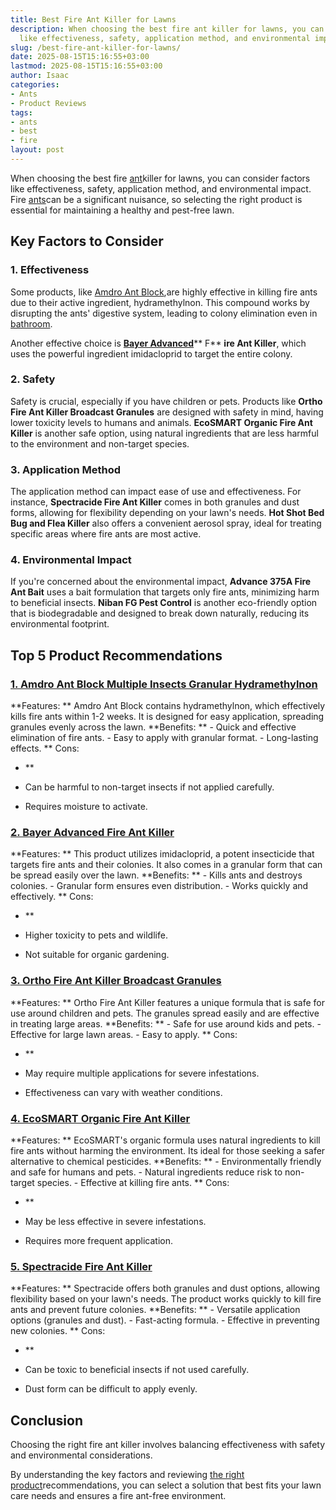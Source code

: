 ```yaml
---
title: Best Fire Ant Killer for Lawns
description: When choosing the best fire ant killer for lawns, you can consider factors
  like effectiveness, safety, application method, and environmental impact.
slug: /best-fire-ant-killer-for-lawns/
date: 2025-08-15T15:16:55+03:00
lastmod: 2025-08-15T15:16:55+03:00
author: Isaac
categories:
- Ants
- Product Reviews
tags:
- ants
- best
- fire
layout: post
---
```

When choosing the best fire [ant](http://ipm.ucanr.edu/PMG/PESTNOTES/pn7487.html)killer for lawns, you can consider factors like effectiveness, safety, application method, and environmental impact. Fire [ants](https://pestpolicy.com/best-fire-ant-killer/)can be a significant nuisance, so selecting the right product is essential for maintaining a healthy and pest-free lawn.

##  Key Factors to Consider

###  **1. Effectiveness**

Some products, like [Amdro Ant Block](https://www.amazon.com/dp/B002YJOSBW/?tag=p-policy-20),are highly effective in killing fire ants due to their active ingredient, hydramethylnon. This compound works by disrupting the ants' digestive system, leading to colony elimination even in [bathroom](https://pestpolicy.com/how-to-get-rid-of-ants-in-the-bathroom/).

Another effective choice is [**Bayer Advanced**](https://www.amazon.com/dp/B0052V1HZE/?tag=p-policy-20)** F** **ire Ant Killer**, which uses the powerful ingredient imidacloprid to target the entire colony.

###  **2. Safety**

Safety is crucial, especially if you have children or pets. Products like **Ortho Fire Ant Killer Broadcast Granules** are designed with safety in mind, having lower toxicity levels to humans and animals. **EcoSMART Organic Fire Ant Killer** is another safe option, using natural ingredients that are less harmful to the environment and non-target species.

###  **3. Application Method**

The application method can impact ease of use and effectiveness. For instance, **Spectracide Fire Ant Killer** comes in both granules and dust forms, allowing for flexibility depending on your lawn's needs. **Hot Shot Bed Bug and Flea Killer** also offers a convenient aerosol spray, ideal for treating specific areas where fire ants are most active.

###  **4. Environmental Impact**

If you're concerned about the environmental impact, **Advance 375A Fire Ant Bait** uses a bait formulation that targets only fire ants, minimizing harm to beneficial insects. **Niban FG Pest Control** is another eco-friendly option that is biodegradable and designed to break down naturally, reducing its environmental footprint.

##  Top 5 Product Recommendations

###  [1. Amdro Ant Block Multiple Insects Granular Hydramethylnon](https://www.amazon.com/dp/B002YJOSBW/?tag=p-policy-20)

**Features: ** Amdro Ant Block contains hydramethylnon, which effectively kills fire ants within 1-2 weeks. It is designed for easy application, spreading granules evenly across the lawn. **Benefits: ** - Quick and effective elimination of fire ants. - Easy to apply with granular format. - Long-lasting effects. **
Cons:

- **

- Can be harmful to non-target insects if not applied carefully.

- Requires moisture to activate.

###  [**2. Bayer Advanced Fire Ant Killer**](https://www.amazon.com/dp/B0052V1HZE/?tag=p-policy-20)

**Features: ** This product utilizes imidacloprid, a potent insecticide that targets fire ants and their colonies. It also comes in a granular form that can be spread easily over the lawn. **Benefits: ** - Kills ants and destroys colonies. - Granular form ensures even distribution. - Works quickly and effectively. **
Cons:

- **

- Higher toxicity to pets and wildlife.

- Not suitable for organic gardening.

###  [**3. Ortho Fire Ant Killer Broadcast Granules**](https://www.amazon.com/dp/B071L8K4DY/?tag=p-policy-20)

**Features: ** Ortho Fire Ant Killer features a unique formula that is safe for use around children and pets. The granules spread easily and are effective in treating large areas. **Benefits: ** - Safe for use around kids and pets. - Effective for large lawn areas. - Easy to apply. **
Cons:

- **

- May require multiple applications for severe infestations.

- Effectiveness can vary with weather conditions.

###  [**4. EcoSMART Organic Fire Ant Killer**](https://www.amazon.com/dp/B003BUNMBK/?tag=p-policy-20)

**Features: ** EcoSMART's organic formula uses natural ingredients to kill fire ants without harming the environment. Its ideal for those seeking a safer alternative to chemical pesticides. **Benefits: ** - Environmentally friendly and safe for humans and pets. - Natural ingredients reduce risk to non-target species. - Effective at killing fire ants. **
Cons:

- **

- May be less effective in severe infestations.

- Requires more frequent application.

###  [**5. Spectracide Fire Ant Killer**](https://www.amazon.com/dp/B0196KL23I/?tag=p-policy-20)

**Features: ** Spectracide offers both granules and dust options, allowing flexibility based on your lawn's needs. The product works quickly to kill fire ants and prevent future colonies. **Benefits: ** - Versatile application options (granules and dust). - Fast-acting formula. - Effective in preventing new colonies. **
Cons:

- **

- Can be toxic to beneficial insects if not used carefully.

- Dust form can be difficult to apply evenly.

##  Conclusion

Choosing the right fire ant killer involves balancing effectiveness with safety and environmental considerations.

By understanding the key factors and reviewing [the right product](https://pestpolicy.com/[best](https://pestpolicy.com/best-ant-killer/)-ant-killer/)recommendations, you can select a solution that best fits your lawn care needs and ensures a fire ant-free environment.
